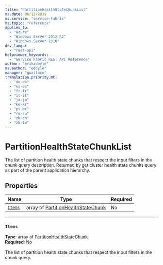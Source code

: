 ```yaml
---
title: "PartitionHealthStateChunkList"
ms.date: 06/12/2019
ms.service: "service-fabric"
ms.topic: "reference"
applies_to: 
  - "Azure"
  - "Windows Server 2012 R2"
  - "Windows Server 2016"
dev_langs: 
  - "rest-api"
helpviewer_keywords: 
  - "Service Fabric REST API Reference"
author: "erikadoyle"
ms.author: "edoyle"
manager: "gwallace"
translation.priority.mt: 
  - "de-de"
  - "es-es"
  - "fr-fr"
  - "it-it"
  - "ja-jp"
  - "ko-kr"
  - "pt-br"
  - "ru-ru"
  - "zh-cn"
  - "zh-tw"
---
```

# PartitionHealthStateChunkList

The list of partition health state chunks that respect the input filters in the chunk query description.
Returned by get cluster health state chunks query as part of the parent application hierarchy.


## Properties
| Name | Type | Required |
| --- | --- | --- |
| [`Items`](#items) | array of [PartitionHealthStateChunk](sfclient-v65-model-partitionhealthstatechunk.md) | No |

____
### `Items`
__Type__: array of [PartitionHealthStateChunk](sfclient-v65-model-partitionhealthstatechunk.md) <br/>
__Required__: No<br/>
<br/>
The list of partition health state chunks that respect the input filters in the chunk query.

